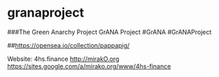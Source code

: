 # granaproject
###The Green Anarchy Project GrANA Project #GrANA #GrANAProject

##https://opensea.io/collection/pappapig/

Website:
4hs.finance
http://mirakO.org
https://sites.google.com/a/mirako.org/www/4hs-finance
